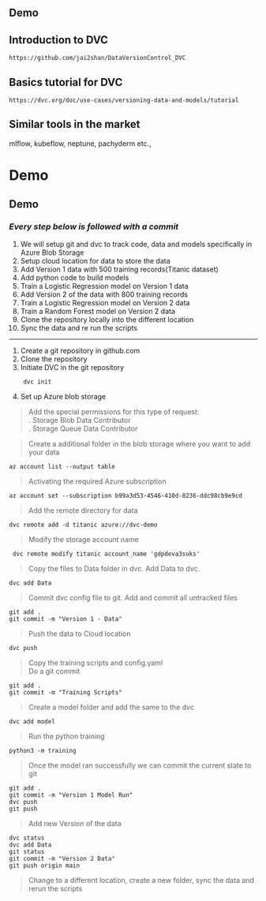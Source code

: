 ## Demo

## Introduction to DVC

    https://github.com/jai2shan/DataVersionControl_DVC

## Basics tutorial for DVC

    https://dvc.org/doc/use-cases/versioning-data-and-models/tutorial

## Similar tools in the market

mlflow, kubeflow, neptune, pachyderm etc.,

# Demo
## Demo
### *Every step below is followed with a commit*
1) We will setup git and dvc to track code, data and models specifically in Azure Blob Storage
2) Setup cloud location for data to store the data
3) Add Version 1 data with 500 training records(Titanic dataset)
4) Add python code to build models
5) Train a Logistic Regression model on Version 1 data
6) Add Version 2 of the data with 800 training records
7) Train a Logistic Regression model on Version 2 data
8) Train a Random Forest model on Version 2 data
9) Clone the repository locally into the different location         
10) Sync the data and re run the scripts

---
01. Create a git repository in github.com       
02. Clone the repository   
03. Initiate DVC in the git repository      
``` 
    dvc init    
```       
04.  Set up Azure blob storage   
> Add the special permissions for this type of request:         
   . Storage Blob Data Contributor           
   . Storage Queue Data Contributor          

> Create a additional folder in the blob storage where you want to add your data
    
    az account list --output table  

        
> Activating the required Azure subscription

    az account set --subscription b99a3d53-4546-410d-8236-ddc98cb9e9cd

> Add the remote directory for data

    dvc remote add -d titanic azure://dvc-demo

> Modify the storage account name    

     dvc remote modify titanic account_name 'gdpdeva3suks'

> Copy the files to Data folder in dvc. Add Data to dvc.

    dvc add Data

> Commit dvc config file to git. Add and commit all untracked files

    git add .
    git commit -m "Version 1 - Data"
    
> Push the data to Cloud location

    dvc push

> Copy the training scripts and config.yaml     
> Do a git commit

    git add .
    git commit -m "Training Scripts"

> Create a model folder and add the same to the dvc

    dvc add model

> Run the python training

    python3 -m training

> Once the model ran successfully we can commit the current state to git

    git add .
    git commit -m "Version 1 Model Run"
    dvc push
    git push

> Add new Version of the data

    dvc status
    dvc add Data
    git status
    git commit -m "Version 2 Data"
    git push origin main

> Change to a different location, create a new folder, sync the data and rerun the scripts


